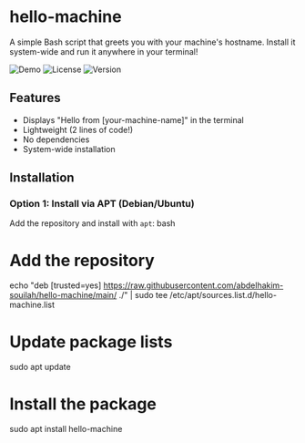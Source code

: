 # hello-machine

A simple Bash script that greets you with your machine's hostname. Install it system-wide and run it anywhere in your terminal!

![Demo](https://img.shields.io/badge/demo-%F0%9F%91%8B-blue) ![License](https://img.shields.io/badge/license-MIT-green) ![Version](https://img.shields.io/badge/version-1.0.0-orange)

## Features
- Displays "Hello from [your-machine-name]" in the terminal
- Lightweight (2 lines of code!)
- No dependencies
- System-wide installation

## Installation

### Option 1: Install via APT (Debian/Ubuntu)
Add the repository and install with `apt`:
bash
# Add the repository
echo "deb [trusted=yes] https://raw.githubusercontent.com/abdelhakim-souilah/hello-machine/main/ ./" | sudo tee /etc/apt/sources.list.d/hello-machine.list

# Update package lists
sudo apt update

# Install the package
sudo apt install hello-machine
